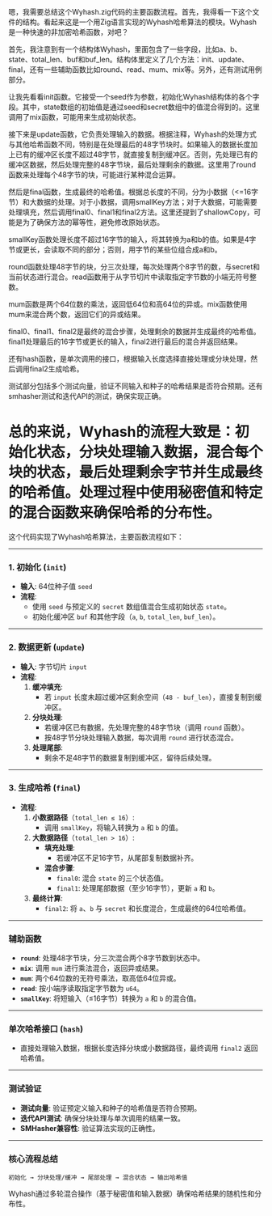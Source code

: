 嗯，我需要总结这个Wyhash.zig代码的主要函数流程。首先，我得看一下这个文件的结构。看起来这是一个用Zig语言实现的Wyhash哈希算法的模块。Wyhash是一种快速的非加密哈希函数，对吧？

首先，我注意到有一个结构体Wyhash，里面包含了一些字段，比如a、b、state、total_len、buf和buf_len。结构体里定义了几个方法：init、update、final，还有一些辅助函数比如round、read、mum、mix等。另外，还有测试用例部分。

让我先看看init函数。它接受一个seed作为参数，初始化Wyhash结构体的各个字段。其中，state数组的初始值是通过seed和secret数组中的值混合得到的。这里调用了mix函数，可能用来生成初始状态。

接下来是update函数，它负责处理输入的数据。根据注释，Wyhash的处理方式与其他哈希函数不同，特别是在处理最后的48字节块时。如果输入的数据长度加上已有的缓冲区长度不超过48字节，就直接复制到缓冲区。否则，先处理已有的缓冲区数据，然后处理完整的48字节块，最后处理剩余的数据。这里用了round函数来处理每个48字节的块，可能进行某种混合运算。

然后是final函数，生成最终的哈希值。根据总长度的不同，分为小数据（<=16字节）和大数据的处理。对于小数据，调用smallKey方法；对于大数据，可能需要处理填充，然后调用final0、final1和final2方法。这里还提到了shallowCopy，可能是为了确保方法的幂等性，避免修改原始状态。

smallKey函数处理长度不超过16字节的输入，将其转换为a和b的值。如果是4字节或更长，会读取不同的部分；否则，用字节的某些位组合成a和b。

round函数处理48字节的块，分三次处理，每次处理两个8字节的数，与secret和当前状态进行混合。read函数用于从字节切片中读取指定字节数的小端无符号整数。

mum函数是两个64位数的乘法，返回低64位和高64位的异或。mix函数使用mum来混合两个数，返回它们的异或结果。

final0、final1、final2是最终的混合步骤，处理剩余的数据并生成最终的哈希值。final1处理最后的16字节或更长的输入，final2进行最后的混合并返回结果。

还有hash函数，是单次调用的接口，根据输入长度选择直接处理或分块处理，然后调用final2生成哈希。

测试部分包括多个测试向量，验证不同输入和种子的哈希结果是否符合预期。还有smhasher测试和迭代API的测试，确保实现正确。

总的来说，Wyhash的流程大致是：初始化状态，分块处理输入数据，混合每个块的状态，最后处理剩余字节并生成最终的哈希值。处理过程中使用秘密值和特定的混合函数来确保哈希的分布性。
================================================
这个代码实现了Wyhash哈希算法，主要函数流程如下：

---

### **1. 初始化 (`init`)**
- **输入**: 64位种子值 `seed`
- **流程**:
  - 使用 `seed` 与预定义的 `secret` 数组值混合生成初始状态 `state`。
  - 初始化缓冲区 `buf` 和其他字段（`a`, `b`, `total_len`, `buf_len`）。

---

### **2. 数据更新 (`update`)**
- **输入**: 字节切片 `input`
- **流程**:
  1. **缓冲填充**:
     - 若 `input` 长度未超过缓冲区剩余空间（`48 - buf_len`），直接复制到缓冲区。
  2. **分块处理**:
     - 若缓冲区已有数据，先处理完整的48字节块（调用 `round` 函数）。
     - 按48字节分块处理输入数据，每次调用 `round` 进行状态混合。
  3. **处理尾部**:
     - 剩余不足48字节的数据复制到缓冲区，留待后续处理。

---

### **3. 生成哈希 (`final`)**
- **流程**:
  1. **小数据路径**（`total_len ≤ 16`）:
     - 调用 `smallKey`，将输入转换为 `a` 和 `b` 的值。
  2. **大数据路径**（`total_len > 16`）:
     - **填充处理**:
       - 若缓冲区不足16字节，从尾部复制数据补齐。
     - **混合步骤**:
       - `final0`: 混合 `state` 的三个状态值。
       - `final1`: 处理尾部数据（至少16字节），更新 `a` 和 `b`。
  3. **最终计算**:
     - `final2`: 将 `a`、`b` 与 `secret` 和长度混合，生成最终的64位哈希值。

---

### **辅助函数**
- **`round`**: 处理48字节块，分三次混合两个8字节数到状态中。
- **`mix`**: 调用 `mum` 进行乘法混合，返回异或结果。
- **`mum`**: 两个64位数的无符号乘法，取高低64位异或。
- **`read`**: 按小端序读取指定字节数为 `u64`。
- **`smallKey`**: 将短输入（≤16字节）转换为 `a` 和 `b` 的混合值。

---

### **单次哈希接口 (`hash`)**
- 直接处理输入数据，根据长度选择分块或小数据路径，最终调用 `final2` 返回哈希值。

---

### **测试验证**
- **测试向量**: 验证预定义输入和种子的哈希值是否符合预期。
- **迭代API测试**: 确保分块处理与单次调用的结果一致。
- **SMHasher兼容性**: 验证算法实现的正确性。

---

### **核心流程总结**
```
初始化 → 分块处理/缓冲 → 尾部处理 → 混合状态 → 输出哈希值
```
Wyhash通过多轮混合操作（基于秘密值和输入数据）确保哈希结果的随机性和分布性。